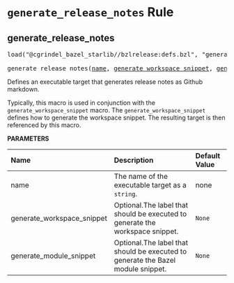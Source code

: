 <!-- Generated with Stardoc, Do Not Edit! -->
# `generate_release_notes` Rule


<a id="generate_release_notes"></a>

## generate_release_notes

<pre>
load("@cgrindel_bazel_starlib//bzlrelease:defs.bzl", "generate_release_notes")

generate_release_notes(<a href="#generate_release_notes-name">name</a>, <a href="#generate_release_notes-generate_workspace_snippet">generate_workspace_snippet</a>, <a href="#generate_release_notes-generate_module_snippet">generate_module_snippet</a>)
</pre>

Defines an executable target that generates release notes as Github markdown.

Typically, this macro is used in conjunction with the     `generate_workspace_snippet` macro. The `generate_workspace_snippet`     defines how to generate the workspace snippet. The resulting target     is then referenced by this macro.


**PARAMETERS**


| Name  | Description | Default Value |
| :------------- | :------------- | :------------- |
| <a id="generate_release_notes-name"></a>name |  The name of the executable target as a `string`.   |  none |
| <a id="generate_release_notes-generate_workspace_snippet"></a>generate_workspace_snippet |  Optional.The label that should be executed to generate the workspace snippet.   |  `None` |
| <a id="generate_release_notes-generate_module_snippet"></a>generate_module_snippet |  Optional.The label that should be executed to generate the Bazel module snippet.   |  `None` |


